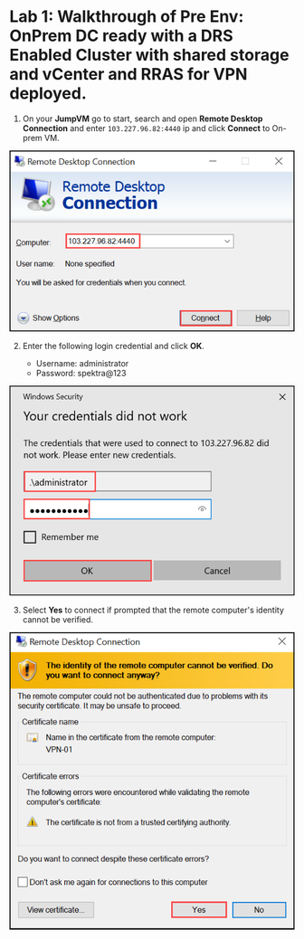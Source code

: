 # Lab 1: Walkthrough of Pre Env: OnPrem DC ready with a DRS Enabled Cluster with shared storage and vCenter and RRAS for VPN deployed. 

1. On your **JumpVM** go to start, search and open **Remote Desktop Connection** and enter `103.227.96.82:4440` ip and click **Connect** to On-prem VM.

![](/Images/avs-1.1.png)

2. Enter the following login credential and click **OK**.
    
    - Username: administrator
    - Password: spektra@123

![](/Images/avs-2.png)

3. Select **Yes** to connect if prompted that the remote computer's identity cannot be verified.

![](/Images/avs-3.png)